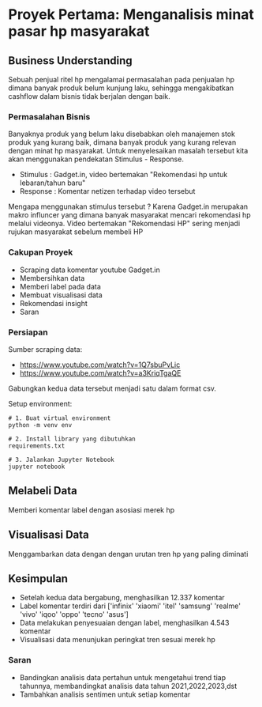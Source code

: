 # Proyek Pertama: Menganalisis minat pasar hp masyarakat

## Business Understanding

Sebuah penjual ritel hp mengalamai permasalahan pada penjualan hp dimana banyak produk belum kunjung laku, sehingga mengakibatkan cashflow dalam bisnis tidak berjalan dengan baik.

### Permasalahan Bisnis

Banyaknya produk yang belum laku disebabkan oleh manajemen stok produk yang kurang baik, dimana banyak produk yang kurang relevan dengan minat hp masyarakat. Untuk menyelesaikan masalah tersebut kita akan menggunakan pendekatan Stimulus - Response.
- Stimulus : Gadget.in, video bertemakan "Rekomendasi hp untuk lebaran/tahun baru"
- Response : Komentar netizen terhadap video tersebut

Mengapa menggunakan stimulus tersebut ?
Karena Gadget.in merupakan makro influncer yang dimana banyak masyarakat mencari rekomendasi hp melalui videonya.
Video bertemakan "Rekomendasi HP" sering menjadi rujukan masyarakat sebelum membeli HP

### Cakupan Proyek

- Scraping data komentar youtube Gadget.in
- Membersihkan data
- Memberi label pada data
- Membuat visualisasi data
- Rekomendasi insight
- Saran

### Persiapan

Sumber scraping data:
- https://www.youtube.com/watch?v=1Q7sbuPvLic
- https://www.youtube.com/watch?v=a3KriqTgaQE

Gabungkan kedua data tersebut menjadi satu dalam format csv.

Setup environment:

```
# 1. Buat virtual environment
python -m venv env

# 2. Install library yang dibutuhkan
requirements.txt

# 3. Jalankan Jupyter Notebook
jupyter notebook

```

## Melabeli Data

Memberi komentar label dengan asosiasi merek hp

## Visualisasi Data

Menggambarkan data dengan dengan urutan tren hp yang paling diminati

## Kesimpulan

- Setelah kedua data bergabung, menghasilkan 12.337 komentar
- Label komentar terdiri dari ['infinix' 'xiaomi' 'itel' 'samsung' 'realme' 'vivo' 'iqoo' 'oppo' 'tecno' 'asus']
- Data melakukan penyesuaian dengan label, menghasilkan 4.543 komentar
- Visualisasi data menunjukan peringkat tren sesuai merek hp


### Saran

- Bandingkan analisis data pertahun untuk mengetahui trend tiap tahunnya,
    membandingkat analisis data tahun 2021,2022,2023,dst
- Tambahkan analisis sentimen untuk setiap komentar